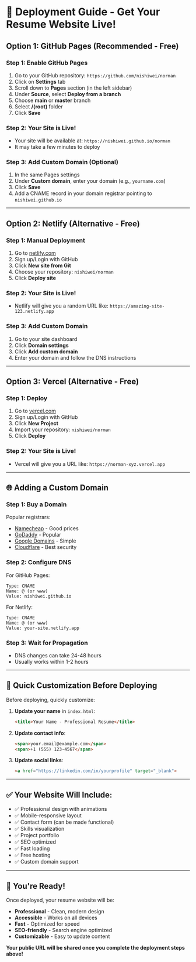 # 🚀 Deployment Guide - Get Your Resume Website Live!

## Option 1: GitHub Pages (Recommended - Free)

### Step 1: Enable GitHub Pages
1. Go to your GitHub repository: `https://github.com/nishiwei/norman`
2. Click on **Settings** tab
3. Scroll down to **Pages** section (in the left sidebar)
4. Under **Source**, select **Deploy from a branch**
5. Choose **main** or **master** branch
6. Select **/(root)** folder
7. Click **Save**

### Step 2: Your Site is Live!
- Your site will be available at: `https://nishiwei.github.io/norman`
- It may take a few minutes to deploy

### Step 3: Add Custom Domain (Optional)
1. In the same Pages settings
2. Under **Custom domain**, enter your domain (e.g., `yourname.com`)
3. Click **Save**
4. Add a CNAME record in your domain registrar pointing to `nishiwei.github.io`

---

## Option 2: Netlify (Alternative - Free)

### Step 1: Manual Deployment
1. Go to [netlify.com](https://netlify.com)
2. Sign up/Login with GitHub
3. Click **New site from Git**
4. Choose your repository: `nishiwei/norman`
5. Click **Deploy site**

### Step 2: Your Site is Live!
- Netlify will give you a random URL like: `https://amazing-site-123.netlify.app`

### Step 3: Add Custom Domain
1. Go to your site dashboard
2. Click **Domain settings**
3. Click **Add custom domain**
4. Enter your domain and follow the DNS instructions

---

## Option 3: Vercel (Alternative - Free)

### Step 1: Deploy
1. Go to [vercel.com](https://vercel.com)
2. Sign up/Login with GitHub
3. Click **New Project**
4. Import your repository: `nishiwei/norman`
5. Click **Deploy**

### Step 2: Your Site is Live!
- Vercel will give you a URL like: `https://norman-xyz.vercel.app`

---

## 🌐 Adding a Custom Domain

### Step 1: Buy a Domain
Popular registrars:
- [Namecheap](https://namecheap.com) - Good prices
- [GoDaddy](https://godaddy.com) - Popular
- [Google Domains](https://domains.google) - Simple
- [Cloudflare](https://cloudflare.com) - Best security

### Step 2: Configure DNS
For GitHub Pages:
```
Type: CNAME
Name: @ (or www)
Value: nishiwei.github.io
```

For Netlify:
```
Type: CNAME
Name: @ (or www)
Value: your-site.netlify.app
```

### Step 3: Wait for Propagation
- DNS changes can take 24-48 hours
- Usually works within 1-2 hours

---

## 📝 Quick Customization Before Deploying

Before deploying, quickly customize:

1. **Update your name** in `index.html`:
   ```html
   <title>Your Name - Professional Resume</title>
   ```

2. **Update contact info**:
   ```html
   <span>your.email@example.com</span>
   <span>+1 (555) 123-4567</span>
   ```

3. **Update social links**:
   ```html
   <a href="https://linkedin.com/in/yourprofile" target="_blank">
   ```

---

## ✅ Your Website Will Include:

- ✅ Professional design with animations
- ✅ Mobile-responsive layout
- ✅ Contact form (can be made functional)
- ✅ Skills visualization
- ✅ Project portfolio
- ✅ SEO optimized
- ✅ Fast loading
- ✅ Free hosting
- ✅ Custom domain support

---

## 🎉 You're Ready!

Once deployed, your resume website will be:
- **Professional** - Clean, modern design
- **Accessible** - Works on all devices
- **Fast** - Optimized for speed
- **SEO-friendly** - Search engine optimized
- **Customizable** - Easy to update content

**Your public URL will be shared once you complete the deployment steps above!**